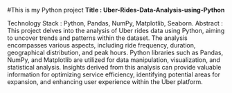 #This is my Python project
**Title : Uber-Rides-Data-Analysis-using-Python**

Technology Stack : Python, Pandas, NumPy, Matplotlib, Seaborn.
                                                                                                                                                                     Abstract : This project delves into the analysis of Uber rides data using Python, aiming to uncover trends and patterns within the dataset. The analysis encompasses various aspects, including ride frequency, duration, geographical distribution, and peak hours. Python libraries such as Pandas, NumPy, and Matplotlib are utilized for data manipulation, visualization, and statistical analysis. Insights derived from this analysis can provide valuable information for optimizing service efficiency, identifying potential areas for expansion, and enhancing user experience within the Uber platform.                                                                                                                                                       
